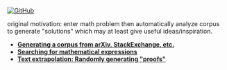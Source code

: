 [![GitHub](https://img.shields.io/github/commit-activity/m/amacfie/mathtext)](https://github.com/amacfie/mathtext/)


original motivation: enter math problem then automatically analyze corpus to
generate "solutions" which may at least give useful ideas/inspiration.

* [**Generating a corpus from arXiv, StackExchange, etc.**](data)
* [**Searching for mathematical expressions**](info_retrieval)
* [**Text extrapolation: Randomly generating "proofs"**](text_gen)

